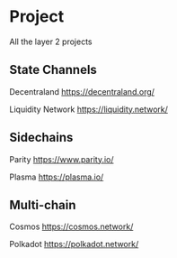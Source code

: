 # Project
All the layer 2 projects

## State Channels
Decentraland
https://decentraland.org/

Liquidity Network
https://liquidity.network/

## Sidechains
Parity
https://www.parity.io/

Plasma
https://plasma.io/

## Multi-chain
Cosmos
https://cosmos.network/

Polkadot
https://polkadot.network/
